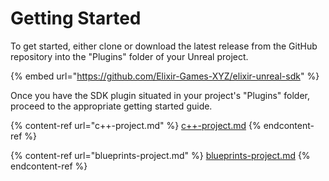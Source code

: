 # Getting Started

To get started, either clone or download the latest release from the GitHub repository into the "Plugins" folder of your Unreal project.

{% embed url="https://github.com/Elixir-Games-XYZ/elixir-unreal-sdk" %}

Once you have the SDK plugin situated in your project's "Plugins" folder, proceed to the appropriate getting started guide.

{% content-ref url="c++-project.md" %}
[c++-project.md](c++-project.md)
{% endcontent-ref %}

{% content-ref url="blueprints-project.md" %}
[blueprints-project.md](blueprints-project.md)
{% endcontent-ref %}
